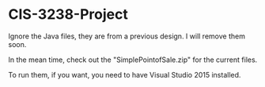 # CIS-3238-Project

Ignore the Java files, they are from a previous design. I will remove them soon.

In the mean time, check out the "SimplePointofSale.zip" for the current files. 

To run them, if you want, you need to have Visual Studio 2015 installed.
